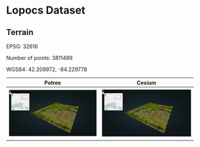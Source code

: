 # Lopocs Dataset

## Terrain

EPSG: 32616

Number of points: 3811489

WGS84: 42.209972, -84.229778


Potree                     |  Cesium
:-------------------------:|:-------------------------:
![](https://github.com/pblottiere/lopocs-dataset/blob/master/imgs/terrain_potree.png)  |  ![](https://github.com/pblottiere/lopocs-dataset/blob/master/imgs/terrain_potree.png)
